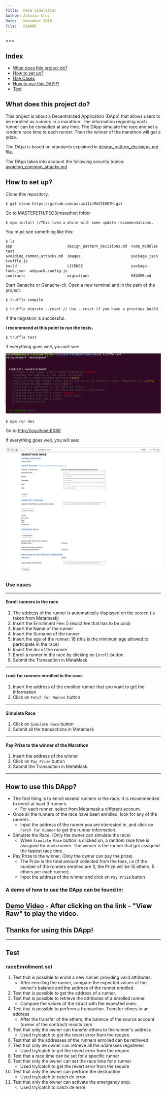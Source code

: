 ```yaml
---
Title:  Race Simulation
Author: Antonio Cruz
Date:   November 2018
File:   README
---
```

===


## Index

- [What does this project do?](#what-does-this-project-do)
- [How to set up?](#how-to-set-up)
- [Use Cases](#use-cases)
- [How to use this DAPP?](#how-to-use-this-dapp)
- [Test](#test)

## What does this project do?

This project is about a Decentralized Application (DApp) that allows users to be enrolled as runners in a marathon. The information regarding each runner can be consulted at any time. The DApp simulate the race and set a random race time to each runner. Then the winner of the marathon will get a prize.

The DApp is based on standards explained in [design_pattern_decisions.md](https://github.com/acruz111/MASTERETH/blob/master/PEC3/marathon/design_pattern_decisions.md) file.

The DApp takes into account the following security topics: [avoiding_common_attacks.md](https://github.com/acruz111/MASTERETH/blob/master/PEC3/marathon/avoiding_common_attacks.md)


## How to set up?

Clone this repository.
```
$ git clone https://github.com/acruz111/MASTERETH.git
```
Go to MASTERETH/PEC3/marathon folder
```
$ npm install //This take a while with some update recommendations.
``` 
You must see something like this:

```
$ ls
app                         design_pattern_decisions.md  node_modules       test
avoiding_common_attacks.md  images                       package.json       truffle.js
build                       LICENSE                      package-lock.json  webpack.config.js
contracts                   migrations                   README.md

```
Start Ganache or Ganache-cli. Open a new terminal and in the path of the project.

```
$ truffle compile
```

```
$ truffle migrate --reset // Use --reset if you have a previous build.
```
If the migration is successful.

**I recommend at this point to run the tests.**

```
$ truffle test
```
If everything goes well, you will see:

![Alt text](https://github.com/acruz111/MASTERETH/blob/master/PEC3/marathon/images/tests.png)

```
$ npm run dev
```

Go to [http://localhost:8080](http://localhost:8080/) 


If everything goes well, you will see:

![Alt text](https://github.com/acruz111/MASTERETH/blob/master/PEC3/marathon/images/frontimg.png)


### Use cases
---
#### Enroll runners in the race
1. The address of the runner is automatically displayed on the screen (is taken from Metamask)
2. Insert the Enrollment Fee: 5 (exact fee that has to be paid)
3. Insert the Name of the runner
4. Insert the Surname of the runner
5. Insert the age of the runner: 18 (this is the minimum age allowed to participate in the race)
6. Insert the dni of the runner
8. Enroll a runner in the race by clicking on `Enroll` button.
9. Submit the Transaction in MetaMask.
---

#### Look for runners enrolled in the race.
1. Insert the address of the enrolled runner that you want to get the information
2. Click on `Fetch for Runner` button

---

#### Simulate Race
1. Click on `Simulate Race` button
2. Submit all the transactions in Metamask

---

#### Pay Prize to the winner of the Marathon
1. Insert the address of the winner
2. Click on `Pay Prize` button
3. Submit the Transaction in MetaMask.

---

## How to use this DApp?
* The first thing is to enroll several runners in the race. It is recommended to enroll at least 3 runners.
    * For each runner, select from Metamask a different account.
* Once all the runners of the race have been enrolled, look for any of the runners.
    * Input the address of the runner you are interested in, and click on `Fetch for Runner` to get the runner information.
* Simulate the Race. (Only the owner can simulate the race)
    * When `Simulate Race` button is clicked on, a random race time is assigned for each runner. The winner is the runner that got assigned the   fastest race time.
* Pay Prize to the winner. (Only the owner can pay the prize) 
    * The Prize is the total amount collected from the fees, i.e (if the number of the runners enrolled are 3, the Prize will be 15 ethers, 5 ethers per each runner).
    * Input the address of the winner and click on `Pay Prize` button    

### A demo of how to use the DApp can be found in:
[Demo Video](https://github.com/acruz111/MASTERETH/blob/master/PEC3/marathon/images/demo2.mkv/) - After clicking on the link -  "View Raw" to play the video.
---

## Thanks for using this DApp!

---

## Test

### raceEnrollment.sol

1. Test that is possible to enroll a new runner providing valid attributes.
    - After enrolling the runner, compare the expected values of the owner's balance and the address of the runner enrolled.  
2. Test that is possible to get the address of a runner.
3. Test that is possible to retrieve the attributes of a enrolled runner.
    - Compare the values of the struct with the expected ones.
4. Test that is possible to perform a transaction. Transfer ethers to an address
    - After the transfer of the ethers, the balance of the source account (owner of the contract) results zero
5. Test that only the owner can transfer ethers to the winner's address
    - Used try/catch to get the revert error from the require.
6. Test that all the addresses of the runners enrolled can be retrieved
7. Test that only de owner can retrieve all the addresses registered
    - Used try/catch to get the revert error from the require.
8. Test that a race time can be set for a specific runner
9. Test that only the owner can set the race time for a runner
    - Used try/catch to get the revert error from the require
10. Test that only the owner can perform the destruction.
    - Used try/catch to catch de error.
11. Test that only the owner can activate the emergency stop.
    - Used try/catch to catch de error.
    

   

   

   

 

    
